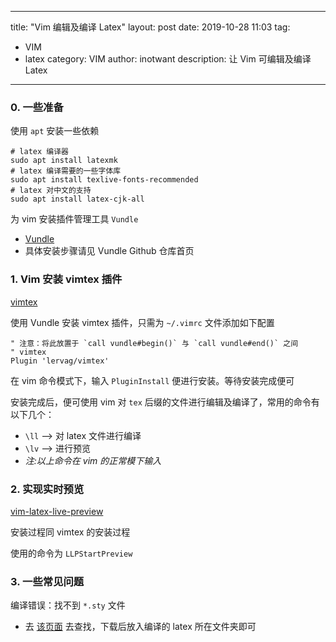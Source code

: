 
---
title: "Vim 编辑及编译 Latex" 
layout: post
date: 2019-10-28 11:03
tag:
- VIM
- latex
category: VIM
author: inotwant
description: 让 Vim 可编辑及编译 Latex
---

### 0. 一些准备

使用 `apt` 安装一些依赖

```
# latex 编译器
sudo apt install latexmk
# latex 编译需要的一些字体库
sudo apt install texlive-fonts-recommended
# latex 对中文的支持
sudo apt install latex-cjk-all
```

为 vim 安装插件管理工具 `Vundle` 
- [Vundle](https://github.com/VundleVim/Vundle.vim#quick-start)
- 具体安装步骤请见 Vundle Github 仓库首页

### 1. Vim 安装 vimtex 插件

[vimtex](https://github.com/lervag/vimtex)

使用 Vundle 安装 vimtex 插件，只需为 `~/.vimrc` 文件添加如下配置
```
" 注意：将此放置于 `call vundle#begin()` 与 `call vundle#end()` 之间
" vimtex
Plugin 'lervag/vimtex'
```

在 vim 命令模式下，输入 `PluginInstall` 便进行安装。等待安装完成便可

安装完成后，便可使用 vim 对 `tex` 后缀的文件进行编辑及编译了，常用的命令有以下几个：
- `\ll` --> 对 latex 文件进行编译
- `\lv` --> 进行预览
- *注:以上命令在 vim 的正常模下输入*

### 2. 实现实时预览

[vim-latex-live-preview](https://github.com/xuhdev/vim-latex-live-preview)

安装过程同 vimtex 的安装过程

使用的命令为 `LLPStartPreview`

### 3. 一些常见问题

编译错误：找不到 `*.sty` 文件
- 去 [该页面](https://ctan.org/pkg/:A) 去查找，下载后放入编译的 latex 所在文件夹即可

